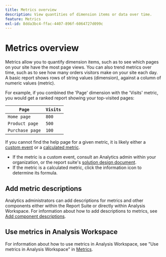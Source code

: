 ```yaml
---
title: Metrics overview
description: View quantities of dimension items or data over time.
feature: Metrics
exl-id: 8dda3bc4-ffac-4407-896f-6064727d099c
---
```

# Metrics overview

Metrics allow you to quantify dimension items, such as to see which pages on your site have the most page views. You can also trend metrics over time, such as to see how many orders visitors make on your site each day. A basic report shows rows of string values (dimension), against a column of numeric values (metric).

For example, if you combined the 'Page' dimension with the 'Visits' metric, you would get a ranked report showing your top-visited pages:

| `Page` | `Visits` |
| --- | --- |
| `Home page` | `800` |
| `Product page` | `500` |
| `Purchase page` | `100` |

If you cannot find the help page for a given metric, it is likely either a [custom event](custom-events.md) or a [calculated metric](../c-calcmetrics/cm-overview.md).

* If the metric is a custom event, consult an Analytics admin within your organization, or the report suite's [solution design document](/help/implement/prepare/solution-design.md).
* If the metric is a calculated metric, click the information icon to determine its formula.

## Add metric descriptions

Analytics administrators can add descriptions for metrics and other components either within the Report Suite or directly within Analysis Workspace. For information about how to add descriptions to metrics, see [Add component descriptions](/help/analyze/analysis-workspace/components/add-component-descriptions.md).

## Use metrics in Analysis Workspace

For information about how to use metrics in Analysis Workspace, see "Use metrics in Analysis Workspace" in [Metrics](/help/analyze/analysis-workspace/components/apply-create-metrics.md).
